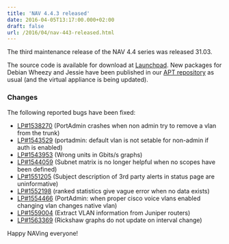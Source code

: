 ```yaml
---
title: 'NAV 4.4.3 released'
date: 2016-04-05T13:17:00.000+02:00
draft: false
url: /2016/04/nav-443-released.html
---
```


The third maintenance release of the NAV 4.4 series was released 31.03.

The source code is available for download at [Launchpad](https://launchpad.net/nav/4.4/4.4.3). New packages for Debian Wheezy and Jessie have been published in our [APT repository](https://nav.uninett.no/install-instructions/#debian) as usual (and the virtual appliance is being updated).

### Changes

The following reported bugs have been fixed:

*   [LP#1538270](https://bugs.launchpad.net/nav/+bug/1538270/) (PortAdmin crashes when non admin try to remove a vlan from the trunk)
*   [LP#1543529](https://bugs.launchpad.net/nav/+bug/1543529/) (portadmin: default vlan is not setable for non-admin if auth is enabled)
*   [LP#1543953](https://bugs.launchpad.net/nav/+bug/1543953/) (Wrong units in Gbits/s graphs)
*   [LP#1544059](https://bugs.launchpad.net/nav/+bug/1544059/) (Subnet matrix is no longer helpful when no scopes have been defined)
*   [LP#1551205](https://bugs.launchpad.net/nav/+bug/1551205/) (Subject description of 3rd party alerts in status page are uninformative)
*   [LP#1552198](https://bugs.launchpad.net/nav/+bug/1552198/) (ranked statistics give vague error when no data exists)
*   [LP#1554466](https://bugs.launchpad.net/nav/+bug/1554466/) (PortAdmin: when proper cisco voice vlans enabled changing vlan changes native vlan)
*   [LP#1559004](https://bugs.launchpad.net/nav/+bug/1559004/) (Extract VLAN information from Juniper routers)
*   [LP#1563369](https://bugs.launchpad.net/nav/+bug/1563369/) (Rickshaw graphs do not update on interval change)

Happy NAVing everyone!